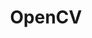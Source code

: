 ---
layout: docs
language: en
category: Library
title: OpenCV
icon: icon-opencv.png
meta: OpenCV
order: 0x12
---